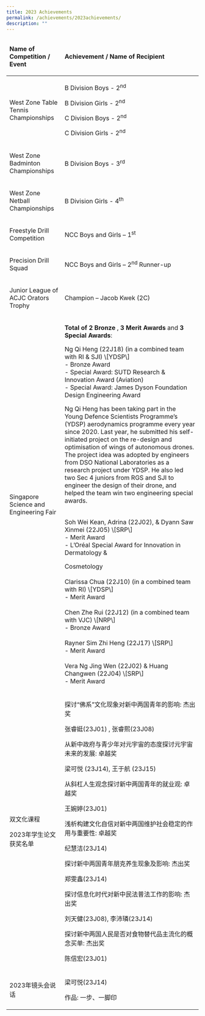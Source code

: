 ```yaml
---
title: 2023 Achievements
permalink: /achievements/2023achievements/
description: ""
---
```

<table>
    <thead>
        <tr>
            <td>
                <p>
                    <strong>Name of Competition / Event</strong>
                </p>
            </td>
            <td>
                <p>
                    <strong>Achievement / Name of Recipient</strong>
                </p>
            </td>
        </tr>
    </thead>
    <tbody>
        <tr>
            <td>
                <p>
                    West Zone Table Tennis Championships
                </p>
            </td>
            <td>
                <p>
                    B Division Boys - 2<sup>nd</sup>
                </p>
                <p>
                    B Division Girls - 2<sup>nd</sup>
                </p>
                <p>
                    C Division Boys - 2<sup>nd</sup>
                </p>
                <p>
                    C Division Girls - 2<sup>nd</sup>
                </p>
            </td>
        </tr>
        <tr>
            <td>
                <p>
                    West Zone Badminton Championships
                </p>
            </td>
            <td>
                <p>
                    B Division Boys - 3<sup>rd</sup>
                </p>
            </td>
        </tr>
        <tr>
            <td>
                <p>
                    West Zone Netball Championships
                </p>
            </td>
            <td>
                <p>
                    B Division Girls - 4<sup>th</sup>
                </p>
            </td>
        </tr>
        <tr>
            <td>
                <p>
                    Freestyle Drill Competition
                </p>
            </td>
            <td>
                <p>
                    NCC Boys and Girls – 1<sup>st</sup>
                </p>
            </td>
        </tr>
        <tr>
            <td>
                <p>
                    Precision Drill Squad
                </p>
            </td>
            <td>
                <p>
                    NCC Boys and Girls – 2<sup>nd</sup> Runner-up
                </p>
            </td>
        </tr>
        <tr>
            <td>
                <p>
                    Junior League of ACJC Orators Trophy
                </p>
            </td>
            <td>
                <p>
                    Champion – Jacob Kwek (2C)
                </p>
            </td>
        </tr>
        <tr>
            <td>
                <p>
                    Singapore Science and Engineering Fair
                </p>
            </td>
            <td>
                <p>
                    <strong>Total of 2 Bronze</strong>
, <strong>3 Merit Awards</strong> and                    <strong>3 Special Awards</strong>:
                </p>
                <p>
                    Ng Qi Heng (22J18) (in a combined team with RI &amp; SJI)
                    \[YDSP\]
                    <br>
                    - Bronze Award
                    <br>
                    - Special Award: SUTD Research &amp; Innovation Award
                    (Aviation)
                    <br>
                    - Special Award: James Dyson Foundation Design Engineering
                    Award
                </p>
                <p>
                    Ng Qi Heng has been taking part in the Young Defence
                    Scientists Programme’s (YDSP) aerodynamics programme every
                    year since 2020. Last year, he submitted his self-initiated
                    project on the re-design and optimisation of wings of
                    autonomous drones. The project idea was adopted by
                    engineers from DSO National Laboratories as a research
                    project under YDSP. He also led two Sec 4 juniors from RGS
                    and SJI to engineer the design of their drone, and helped
                    the team win two engineering special awards.
                </p>
                <p>
                    <br>
                    Soh Wei Kean, Adrina (22J02), &amp; Dyann Saw Xinmei
                    (22J05) \[SRP\]
                    <br>
                    - Merit Award
                    <br>
                    - L’Oréal Special Award for Innovation in Dermatology &amp;
                </p>
                <p>
                    Cosmetology
                    <br>
                    <br>
                    Clarissa Chua (22J10) (in a combined team with RI) \[YDSP\]
                    <br>
                    - Merit Award
                    <br>
                    <br>
                    Chen Zhe Rui (22J12) (in a combined team with VJC) \[NRP\]
                    <br>
                    - Bronze Award
                    <br>
                    <br>
                    Rayner Sim Zhi Heng (22J17) \[SRP\]
                    <br>
                    - Merit Award
                    <br>
                    <br>
                    Vera Ng Jing Wen (22J02) &amp; Huang Changwen (22J04) \[SRP\]
                    <br>
                    - Merit Award
                </p>
            </td>
        </tr>
        <tr>
            <td>
                <p>
                    双文化课程
                </p>
                <p>
                    2023年学生论文获奖名单
                </p>
            </td>
            <td>
                <p>
                    探讨“佛系”文化现象对新中两国青年的影响: 杰出奖
                </p>
                <p>
                    张睿娗(23J01) , 张睿熙(23J08)
                </p>
                <p>
                    从新中政府与青少年对元宇宙的态度探讨元宇宙未来的发展: 卓越奖
                </p>
                <p>
                    梁可悦 (23J14), 王于航 (23J15)
                </p>
                <p>
                    从斜杠人生观念探讨新中两国青年的就业观: 卓越奖
                </p>
                <p>
                    王婉婷(23J01)
                </p>
                <p>
                    浅析构建文化自信对新中两国维护社会稳定的作用与重要性: 卓越奖
                </p>
                <p>
                    纪慧洁(23J14)
                </p>
                <p>
                    <strong> </strong>
                </p>
                <p>
                    探讨新中两国青年朋克养生现象及影响: 杰出奖
                </p>
                <p>
                    郑雯鑫(23J14)
                </p>
                <p>
                    探讨信息化时代对新中民法普法工作的影响: 杰出奖
                </p>
                <p>
                    刘天健(23J08), 李沛璘(23J14)
                </p>
                <p>
                    探讨新中两国人民是否对食物替代品主流化的概念买单: 杰出奖
                </p>
                <p>
                    陈信宏(23J01)
                </p>
                <p>
                    <strong> </strong>
                </p>
            </td>
        </tr>
        <tr>
            <td>
                <p>
                    2023年镜头会说话
                </p>
            </td>
            <td>
                <p>
                    梁可悦(23J14)
                </p>
                <p>
                    作品: 一步、一脚印
                </p>
            </td>
        </tr>
    </tbody>
</table>